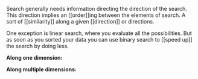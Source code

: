 Search generally needs information directing the direction of the search. This direction implies an [[order]]ing between the elements of search. A sort of [[similarity]] along a given [[direction]] or directions.

One exception is linear search, where you evaluate all the possibilities. But as soon as you sorted your data you can use binary search to [[speed up]] the search by doing less.

**Along one dimension:**

**Along multiple dimensions:**